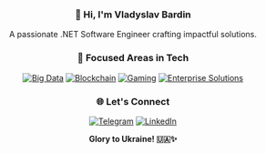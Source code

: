 <h3 align="center">👋 Hi, I'm Vladyslav Bardin</h3>

<p align="center">
  A passionate .NET Software Engineer crafting impactful solutions.
</p>

<h3 align="center">🚀 Focused Areas in Tech</h3>

<p align="center">
  <a href="#"><img alt="Big Data" src="https://img.shields.io/badge/Big_Data-🗄️-blue?style=flat-square"></a>
  <a href="#"><img alt="Blockchain" src="https://img.shields.io/badge/Blockchain-⛓️-brightgreen?style=flat-square"></a>
  <a href="#"><img alt="Gaming" src="https://img.shields.io/badge/Gaming-🎮-red?style=flat-square"></a>
  <a href="#"><img alt="Enterprise Solutions" src="https://img.shields.io/badge/Enterprise_Solutions-🏢-orange?style=flat-square"></a>
</p>

<h3 align="center">🌐 Let's Connect</h3>

<p align="center">
  <a href="https://www.t.me/bardin08"><img alt="Telegram" src="https://img.shields.io/badge/Telegram-@bardin08-blue?style=flat-square&logo=telegram"></a>
  <a href="https://www.linkedin.com/in/bardin08/"><img alt="LinkedIn" src="https://img.shields.io/badge/LinkedIn-Vladyslav_Bardin-blue?style=flat-square&logo=linkedin"></a>
</p>

<p align="center">
  <strong>Glory to Ukraine! 🇺🇦✨</strong>
</p>
